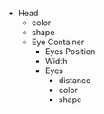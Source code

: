 * Head
  - color
  - shape
  - Eye Container
    - Eyes Position
    - Width
    - Eyes
      - distance
      - color
      - shape
